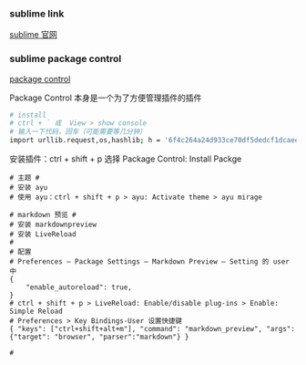 
### sublime link
[sublime 官网](https://www.sublimetext.com/)  

### sublime package control
[package control](https://packagecontrol.io/)  

Package Control 本身是一个为了方便管理插件的插件

```bash
# install
# ctrl + ` 或  View > show console
# 输入一下代码，回车（可能需要等几分钟）  
import urllib.request,os,hashlib; h = '6f4c264a24d933ce70df5dedcf1dcaee' + 'ebe013ee18cced0ef93d5f746d80ef60'; pf = 'Package Control.sublime-package'; ipp = sublime.installed_packages_path(); urllib.request.install_opener( urllib.request.build_opener( urllib.request.ProxyHandler()) ); by = urllib.request.urlopen( 'http://packagecontrol.io/' + pf.replace(' ', '%20')).read(); dh = hashlib.sha256(by).hexdigest(); print('Error validating download (got %s instead of %s), please try manual install' % (dh, h)) if dh != h else open(os.path.join( ipp, pf), 'wb' ).write(by)
```

安装插件：ctrl + shift + p 选择 Package Control: Install Packge   
```
# 主题 #
# 安装 ayu
# 使用 ayu：ctrl + shift + p > ayu: Activate theme > ayu mirage  

# markdown 预览 #
# 安装 markdownpreview
# 安装 LiveReload
# 
# 配置
# Preferences – Package Settings – Markdown Preview – Setting 的 user 中
{
    "enable_autoreload": true,
}
# ctrl + shift + p > LiveReload: Enable/disable plug-ins > Enable: Simple Reload
# Preferences > Key Bindings-User 设置快捷键
{ "keys": ["ctrl+shift+alt+m"], "command": "markdown_preview", "args": {"target": "browser", "parser":"markdown"} }

#
```